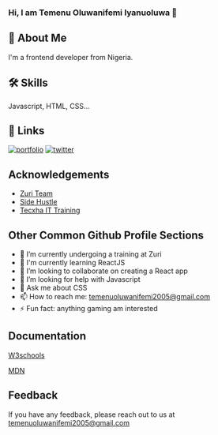 ### Hi, I am Temenu Oluwanifemi Iyanuoluwa 👋

## 🚀 About Me
I'm a frontend developer from Nigeria.

## 🛠 Skills
Javascript, HTML, CSS...

## 🔗 Links
[![portfolio](https://img.shields.io/badge/my_portfolio-000?style=for-the-badge&logo=ko-fi&logoColor=white)](https://homepage.oluwanifemiteme.repl.co/)
[![twitter](https://img.shields.io/badge/twitter-1DA1F2?style=for-the-badge&logo=twitter&logoColor=white)](https://twitter.com/niffyby1234)


## Acknowledgements

 - [Zuri Team](https://w2.zuriboard.com/)
 - [Side Hustle](https://lms.terrahq.co/)
 - [Tecxha IT Training](https://tecxha-creative-solution.business.site/)

## Other Common Github Profile Sections

- 🔭 I’m currently undergoing a training at Zuri
- 🧠 I'm currently learning ReactJS
- 👯 I’m looking to collaborate on creating a React app
- 🤔 I’m looking for help with Javascript
- 💬 Ask me about CSS
- 📫 How to reach me: temenuoluwanifemi2005@gmail.com
- ⚡ Fun fact: anything gaming am interested

## Documentation

[W3schools](https://www.w3schools.com/)

[MDN](https://developer.mozilla.org/en-US/)
 
 ## Feedback

If you have any feedback, please reach out to us at temenuoluwanifemi2005@gmail.com




